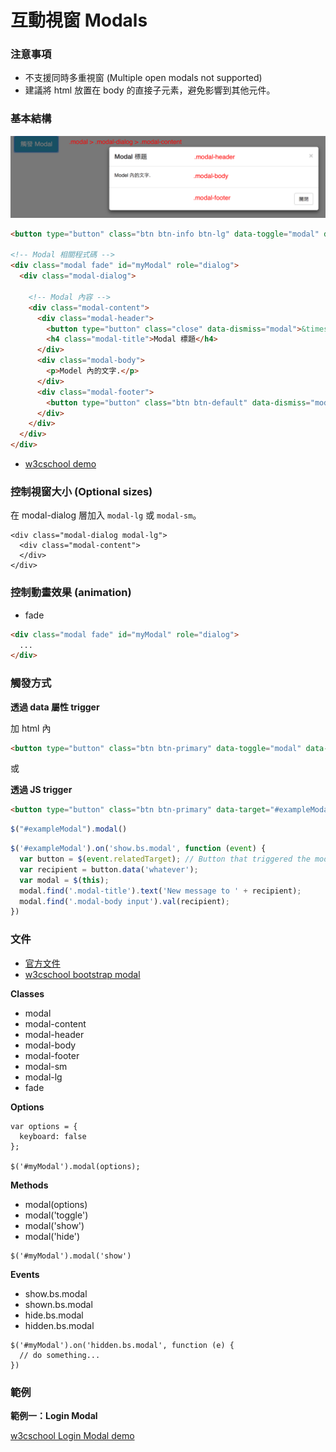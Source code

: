 # 互動視窗 Modals

### 注意事項

* 不支援同時多重視窗 (Multiple open modals not supported)
* 建議將 html 放置在 body 的直接子元素，避免影響到其他元件。

### 基本結構

![](./assets/modal.png)

```html
<button type="button" class="btn btn-info btn-lg" data-toggle="modal" data-target="#myModal">觸發 Modal</button>

<!-- Modal 相關程式碼 -->
<div class="modal fade" id="myModal" role="dialog">
  <div class="modal-dialog">

    <!-- Modal 內容 -->
    <div class="modal-content">
      <div class="modal-header">
        <button type="button" class="close" data-dismiss="modal">&times;</button>
        <h4 class="modal-title">Modal 標題</h4>
      </div>
      <div class="modal-body">
        <p>Model 內的文字.</p>
      </div>
      <div class="modal-footer">
        <button type="button" class="btn btn-default" data-dismiss="modal">關閉</button>
      </div>
    </div>
  </div>
</div>
```

* [w3cschool demo](http://www.w3schools.com/bootstrap/tryit.asp?filename=trybs_ref_js_modal&stacked=h)

### 控制視窗大小 (Optional sizes)

在 modal-dialog 層加入 `modal-lg` 或 `modal-sm`。

```htmls
<div class="modal-dialog modal-lg">
  <div class="modal-content">
  </div>
</div>
```

### 控制動畫效果 (animation)

* fade

```html
<div class="modal fade" id="myModal" role="dialog">
  ...
</div>
```

### 觸發方式

**透過 data 屬性 trigger**

加 html 內

```html
<button type="button" class="btn btn-primary" data-toggle="modal" data-target="#exampleModal" data-whatever="@mdo">Open modal for @mdo</button>
```

或

**透過 JS trigger**

```html
<button type="button" class="btn btn-primary" data-target="#exampleModal" data-whatever="@mdo">Open modal for @mdo</button>
```

```js
$("#exampleModal").modal()
```

```js
$('#exampleModal').on('show.bs.modal', function (event) {
  var button = $(event.relatedTarget); // Button that triggered the modal
  var recipient = button.data('whatever');
  var modal = $(this);
  modal.find('.modal-title').text('New message to ' + recipient);
  modal.find('.modal-body input').val(recipient);
})
```

### 文件

* [官方文件](http://getbootstrap.com/javascript/#modals-related-target)
* [w3cschool bootstrap modal](http://www.w3schools.com/bootstrap/bootstrap_ref_js_modal.asp)

**Classes**

* modal
* modal-content
* modal-header
* modal-body
* modal-footer
* modal-sm
* modal-lg
* fade

**Options**

```
var options = {
  keyboard: false
};

$('#myModal').modal(options);
```
**Methods**

* modal(options)
* modal('toggle')
* modal('show')
* modal('hide')

```
$('#myModal').modal('show')
```
**Events**

* show.bs.modal
* shown.bs.modal
* hide.bs.modal
* hidden.bs.modal

```
$('#myModal').on('hidden.bs.modal', function (e) {
  // do something...
})
```

### 範例

**範例一：Login Modal**

[w3cschool Login Modal demo](http://www.w3schools.com/bootstrap/tryit.asp?filename=trybs_ref_js_modal2&stacked=h)
